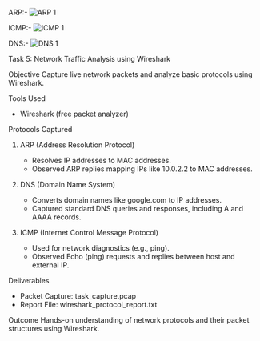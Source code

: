 ARP:-
![ARP 1](https://github.com/user-attachments/assets/894f167d-3a03-4b2a-acbb-9618511f1f40)

ICMP:-
![ICMP 1](https://github.com/user-attachments/assets/671dccfb-b01f-4eb6-8047-a95ed3f8bf79)

DNS:-
![DNS 1](https://github.com/user-attachments/assets/e02d90f1-b998-4fba-880a-bbe475246fe9)

 
 Task 5: Network Traffic Analysis using Wireshark

 Objective
Capture live network packets and analyze basic protocols using Wireshark.

 Tools Used
- Wireshark (free packet analyzer)

 Protocols Captured
1. ARP (Address Resolution Protocol)  
   - Resolves IP addresses to MAC addresses.  
   - Observed ARP replies mapping IPs like 10.0.2.2 to MAC addresses.

2. DNS (Domain Name System)  
   - Converts domain names like google.com to IP addresses.  
   - Captured standard DNS queries and responses, including A and AAAA records.

3. ICMP (Internet Control Message Protocol)  
   - Used for network diagnostics (e.g., ping).  
   - Observed Echo (ping) requests and replies between host and external IP.

 Deliverables
- Packet Capture: task_capture.pcap
- Report File: wireshark_protocol_report.txt

 Outcome
Hands-on understanding of network protocols and their packet structures using Wireshark.
